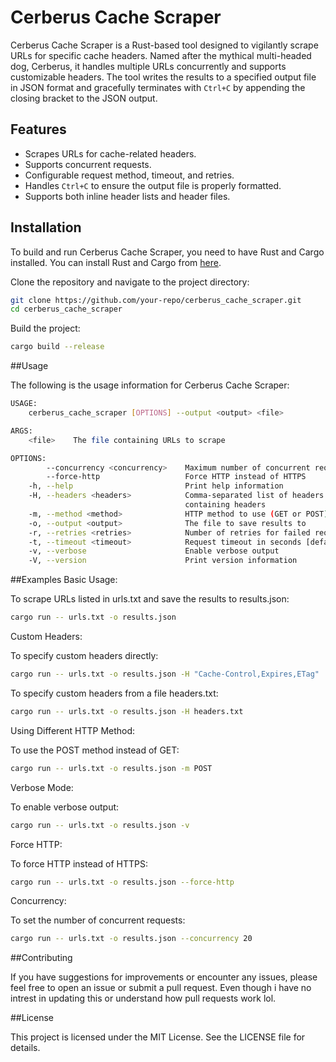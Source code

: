 # Cerberus Cache Scraper

Cerberus Cache Scraper is a Rust-based tool designed to vigilantly scrape URLs for specific cache headers. Named after the mythical multi-headed dog, Cerberus, it handles multiple URLs concurrently and supports customizable headers. The tool writes the results to a specified output file in JSON format and gracefully terminates with `Ctrl+C` by appending the closing bracket to the JSON output.

## Features

- Scrapes URLs for cache-related headers.
- Supports concurrent requests.
- Configurable request method, timeout, and retries.
- Handles `Ctrl+C` to ensure the output file is properly formatted.
- Supports both inline header lists and header files.

## Installation

To build and run Cerberus Cache Scraper, you need to have Rust and Cargo installed. You can install Rust and Cargo from [here](https://www.rust-lang.org/tools/install).

Clone the repository and navigate to the project directory:

```bash
git clone https://github.com/your-repo/cerberus_cache_scraper.git
cd cerberus_cache_scraper
```

Build the project:

```bash
cargo build --release
```

##Usage

The following is the usage information for Cerberus Cache Scraper:

```bash
USAGE:
    cerberus_cache_scraper [OPTIONS] --output <output> <file>

ARGS:
    <file>    The file containing URLs to scrape

OPTIONS:
        --concurrency <concurrency>    Maximum number of concurrent requests [default: 10]
        --force-http                   Force HTTP instead of HTTPS
    -h, --help                         Print help information
    -H, --headers <headers>            Comma-separated list of headers to check or path to file
                                       containing headers
    -m, --method <method>              HTTP method to use (GET or POST) [default: GET]
    -o, --output <output>              The file to save results to
    -r, --retries <retries>            Number of retries for failed requests [default: 3]
    -t, --timeout <timeout>            Request timeout in seconds [default: 20]
    -v, --verbose                      Enable verbose output
    -V, --version                      Print version information

```

##Examples
Basic Usage:

To scrape URLs listed in urls.txt and save the results to results.json:

```bash
cargo run -- urls.txt -o results.json
```

Custom Headers:

To specify custom headers directly:

```bash
cargo run -- urls.txt -o results.json -H "Cache-Control,Expires,ETag"
```

To specify custom headers from a file headers.txt:

```bash
cargo run -- urls.txt -o results.json -H headers.txt
```

Using Different HTTP Method:

To use the POST method instead of GET:

```bash
cargo run -- urls.txt -o results.json -m POST
```

Verbose Mode:

To enable verbose output:

```bash
cargo run -- urls.txt -o results.json -v
```

Force HTTP:

To force HTTP instead of HTTPS:

```bash
cargo run -- urls.txt -o results.json --force-http
```

Concurrency:

To set the number of concurrent requests:

```bash
cargo run -- urls.txt -o results.json --concurrency 20
```

##Contributing

If you have suggestions for improvements or encounter any issues, please feel free to open an issue or submit a pull request. Even though i have no intrest in updating this or understand how pull requests work lol.

##License

This project is licensed under the MIT License. See the LICENSE file for details.
